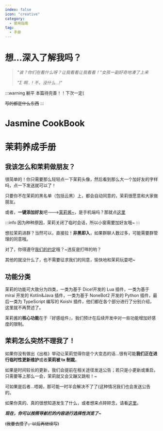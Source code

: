 ```yaml
---
index: false
icon: "creative"
category:
  - 使用指南
tag:
  - 手册
---
```


# 想...深入了解我吗？

> _"诶？你们在看什么呀？让我看看让我看看！"女孩一副好奇地凑了上来_
>
> _"Σ 啊..！不，没什么...!"_

:::warning 躺平
本篇待完善！！下次一定(

~~写的都是什么东西~~
:::

<h1 class="manual_topic">Jasmine CookBook</h1>
<h1 class="manual_topic">茉莉养成手册</h1>

## 我该怎么和茉莉做朋友？

很简单的！你只需要那么轻轻点一下茉莉头像，然后看到那么大一个加好友的字样吗，点一下发送就可以了！

只要你不在茉莉的黑名单（包括云黑）上，都会自动同意的，茉莉很愿意和大家做朋友。

或者，**一键添加好友**吧--->[茉莉酱~](tencent://AddContact/?fromId=45&fromSubId=1&subcmd=all&uin=3349795206&website=www.oicqzone.com)，是手机端吗？那就点[这里](mqqwpa://im/chat?chat_type=wpa&uin=3349795206&version=1&src_type=web&web_src=oicqzone.com)

:::info
因为种种原因，茉莉关闭了临时会话，所以小窗需要加好友哦~
:::

想拉茉莉进群？当然可以，直接拉！**非黑即入**，如果群聊人数过多，可能需要群管理的同意哦。

对了，你得遵守[我们的约定](../promise/)哦？~违反是打咩的哟？

其他的就没什么了，也不需要征求我们的同意，愉快地和茉莉玩耍吧~

## 功能分类

茉莉的功能可大致分为四类，一类为基于 Dice!开发的 Lua 插件，一类为基于 mirai 开发的 Kotlin&Java 插件，一类为基于 NoneBot2 开发的 Python 插件，最后一类为 TypeScript 编写的 Koishi 插件，他们都在各个部分进行了分别介绍，这里就不再赘述了。

茉莉酱的**核心功能**在于『好感组件』，我们预计在后续开发中对一些功能增加好感度的限制。

## 茉莉怎么突然不理我了！

如果你没有做出《出格》举动让茉莉觉得你是个大变态的话...很有可能**我们正在进行临时性更新维护**或者**茉莉被 tx 制裁**。

如果是时间较长的更新，我们会提前在相关途径发送公告；若只是小更新或重启，只需要等上那么一会，茉莉就又会又蹦又跳啦！~

可如果是后者...唔姆，那可能一时半会解决不了了(这种情况我们也会发送公告的。

如果你真的、真的很想知道发生了什么，或者想来点碎碎念，请看[这里](../developer/)。

**_现在，你可以按照导航栏的内容进行选择性浏览了~_**

~~(我要去摸了，以后再继续写)~~
